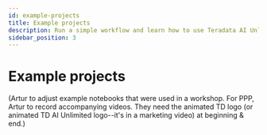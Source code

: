 ```yaml
---
id: example-projects
title: Example projects
description: Run a simple workflow and learn how to use Teradata AI Unlimited.
sidebar_position: 3
---
```


# Example projects

(Artur to adjust example notebooks that were used in a workshop. For PPP, Artur to record accompanying videos. They need the animated TD logo (or animated TD AI Unlimited logo--it's in a marketing video) at beginning & end.)